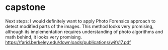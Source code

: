 # capstone


Next steps:
I would definitely want to apply Photo Forensics approach to detect modified parts of the images. This method looks very promising, although its implementation requires understanding of photo algorithms and math behind, it looks very promising.
https://farid.berkeley.edu/downloads/publications/wifs17.pdf
 